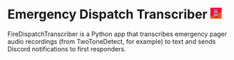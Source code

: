 # Emergency Dispatch Transcriber <img src="logo.jpg" alt="Logo" width="25">



FireDispatchTranscriber is a Python app that transcribes emergency pager audio recordings (from TwoToneDetect, for example) to text and sends Discord notifications to first responders.
